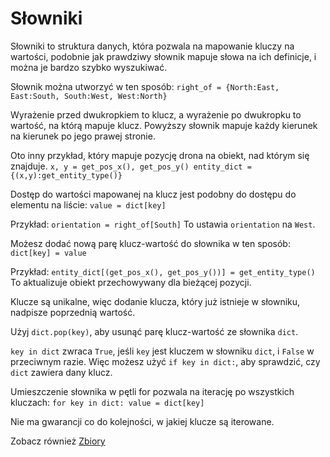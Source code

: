 # Słowniki
Słowniki to struktura danych, która pozwala na mapowanie kluczy na wartości, podobnie jak prawdziwy słownik mapuje słowa na ich definicje, i można je bardzo szybko wyszukiwać.

Słownik można utworzyć w ten sposób:
`right_of = {North:East, East:South, South:West, West:North}`

Wyrażenie przed dwukropkiem to klucz, a wyrażenie po dwukropku to wartość, na którą mapuje klucz.
Powyższy słownik mapuje każdy kierunek na kierunek po jego prawej stronie.

Oto inny przykład, który mapuje pozycję drona na obiekt, nad którym się znajduje.
`x, y = get_pos_x(), get_pos_y()
entity_dict = {(x,y):get_entity_type()}`

Dostęp do wartości mapowanej na klucz jest podobny do dostępu do elementu na liście:
`value = dict[key]`

Przykład:
`orientation = right_of[South]`
To ustawia `orientation` na `West`.

Możesz dodać nową parę klucz-wartość do słownika w ten sposób:
`dict[key] = value`

Przykład:
`entity_dict[(get_pos_x(), get_pos_y())] = get_entity_type()`
To aktualizuje obiekt przechowywany dla bieżącej pozycji.

Klucze są unikalne, więc dodanie klucza, który już istnieje w słowniku, nadpisze poprzednią wartość.

Użyj `dict.pop(key)`, aby usunąć parę klucz-wartość ze słownika `dict`.

`key in dict` zwraca `True`, jeśli `key` jest kluczem w słowniku `dict`, i `False` w przeciwnym razie.
Więc możesz użyć `if key in dict:`, aby sprawdzić, czy `dict` zawiera dany klucz.

Umieszczenie słownika w pętli for pozwala na iterację po wszystkich kluczach:
`for key in dict:
	value = dict[key]`

Nie ma gwarancji co do kolejności, w jakiej klucze są iterowane.

Zobacz również [Zbiory](docs/scripting/sets.md)